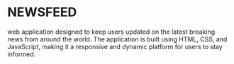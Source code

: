 # NEWSFEED
web application designed to keep users updated on the latest breaking news from around the world. The application is built using HTML, CSS, and JavaScript, making it a responsive and dynamic platform for users to stay informed.
